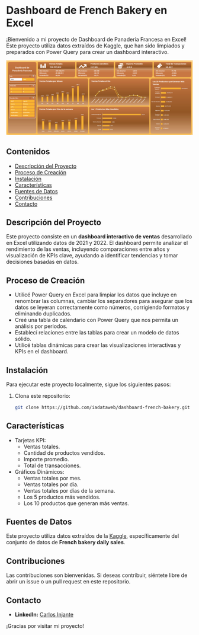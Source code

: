 # Dashboard de French Bakery en Excel

¡Bienvenido a mi proyecto de Dashboard de Panadería Francesa en Excel! Este proyecto utiliza datos extraídos de Kaggle, que han sido limpiados y preparados con Power Query para crear un dashboard interactivo.

![Captura de Pantalla del Dashboard](images/dashboard.png)

## Contenidos

- [Descripción del Proyecto](#descripción-del-proyecto)
- [Proceso de Creación](#proceso-de-creación)
- [Instalación](#instalación)
- [Características](#características)
- [Fuentes de Datos](#fuentes-de-datos)
- [Contribuciones](#contribuciones)
- [Contacto](#contacto)

## Descripción del Proyecto

Este proyecto consiste en un **dashboard interactivo de ventas** desarrollado en Excel utilizando datos de 2021 y 2022. El dashboard permite analizar el rendimiento de las ventas, incluyendo comparaciones entre años y visualización de KPIs clave, ayudando a identificar tendencias y tomar decisiones basadas en datos.

## Proceso de Creación

- Utilicé Power Query en Excel para limpiar los datos que incluye en renombrar las columnas, cambiar los separadores para asegurar que los datos se leyeran correctamente como números, corrigiendo formatos y eliminando duplicados.
- Creé una tabla de calendario con Power Query que nos permita un análisis por periodos.
- Establecí relaciones entre las tablas para crear un modelo de datos sólido.
- Utilicé tablas dinámicas para crear las visualizaciones interactivas y KPIs en el dashboard.

## Instalación

Para ejecutar este proyecto localmente, sigue los siguientes pasos:

1. Clona este repositorio:
   
   ```bash
   git clone https://github.com/iadataweb/dashboard-french-bakery.git

## Características
- Tarjetas KPI:
  - Ventas totales.
  - Cantidad de productos vendidos.
  - Importe promedio.
  - Total de transacciones.
- Gráficos Dinámicos:
  - Ventas totales por mes.
  - Ventas totales por día.
  - Ventas totales por días de la semana.
  - Los 5 productos más vendidos.
  - Los 10 productos que generan más ventas.

## Fuentes de Datos

Este proyecto utiliza datos extraídos de la [Kaggle](https://www.kaggle.com/datasets/matthieugimbert/french-bakery-daily-sales), específicamente del conjunto de datos de **French bakery daily sales**.

## Contribuciones

Las contribuciones son bienvenidas. Si deseas contribuir, siéntete libre de abrir un issue o un pull request en este repositorio.

## Contacto

- **LinkedIn:** [Carlos Injante](https://www.linkedin.com/in/20ismael1999/)

¡Gracias por visitar mi proyecto!
